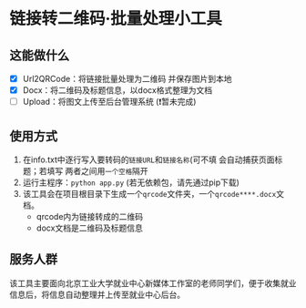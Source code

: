 # 链接转二维码·批量处理小工具

## 这能做什么
- [x] Url2QRCode：将链接批量处理为二维码 并保存图片到本地
- [x] Docx：将二维码及标题信息，以docx格式整理为文档
- [ ] Upload：将图文上传至后台管理系统 (❗暂未完成)

## 使用方式
1. 在info.txt中逐行写入要转码的`链接URL`和`链接名称`(可不填 会自动捕获页面标题；若填写 两者之间用`一个空格`隔开
2. 运行主程序：`python app.py` (若无依赖包，请先通过pip下载)
3. 该工具会在项目根目录下生成一个`qrcode`文件夹，一个`qrcode****.docx`文档。
    - qrcode内为链接转成的二维码
    - docx文档是二维码及标题信息

## 服务人群

该工具主要面向北京工业大学就业中心新媒体工作室的老师同学们，便于收集就业信息后，将信息自动整理并上传至就业中心后台。